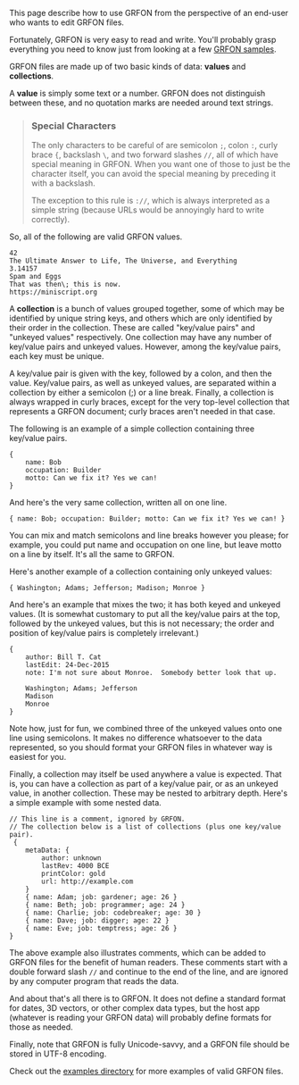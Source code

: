 This page describe how to use GRFON from the perspective of an end-user who wants to edit GRFON files.

Fortunately, GRFON is very easy to read and write.  You'll probably grasp everything you need to know just from looking at a few [GRFON samples](../examples/README.md).

GRFON files are made up of two basic kinds of data: **values** and **collections**.

A **value** is simply some text or a number.  GRFON does not distinguish between these, and no quotation marks are needed around text strings.  

> ### Special Characters
> The only characters to be careful of are semicolon `;`, colon `:`, curly brace `{`, backslash `\`, and two forward slashes `//`, all of which have special meaning in GRFON.  When you want one of those to just be the character itself, you can avoid the special meaning by preceding it with a backslash.
>
> The exception to this rule is `://`, which is always interpreted as a simple string (because URLs would be annoyingly hard to write correctly).


So, all of the following are valid GRFON values.

```
42
The Ultimate Answer to Life, The Universe, and Everything
3.14157
Spam and Eggs
That was then\; this is now.
https://miniscript.org
```

A **collection** is a bunch of values grouped together, some of which may be identified by unique string keys, and others which are only identified by their order in the collection.  These are called "key/value pairs" and "unkeyed values" respectively.  One collection may have any number of key/value pairs and unkeyed values.  However, among the key/value pairs, each key must be unique.

A key/value pair is given with the key, followed by a colon, and then the value.  Key/value pairs, as well as unkeyed values, are separated within a collection by either a semicolon (;) or a line break.  Finally, a collection is always wrapped in curly braces, except for the very top-level collection that represents a GRFON document; curly braces aren't needed in that case.

The following is an example of a simple collection containing three key/value pairs.

```
{
    name: Bob
    occupation: Builder
    motto: Can we fix it? Yes we can!
}
```

And here's the very same collection, written all on one line.

```
{ name: Bob; occupation: Builder; motto: Can we fix it? Yes we can! }
```

You can mix and match semicolons and line breaks however you please; for example, you could put name and occupation on one line, but leave motto on a line by itself.  It's all the same to GRFON.

Here's another example of a collection containing only unkeyed values:

```
{ Washington; Adams; Jefferson; Madison; Monroe }
```

And here's an example that mixes the two; it has both keyed and unkeyed values.  (It is somewhat customary to put all the key/value pairs at the top, followed by the unkeyed values, but this is not necessary; the order and position of key/value pairs is completely irrelevant.)

```
{
    author: Bill T. Cat
    lastEdit: 24-Dec-2015
    note: I'm not sure about Monroe.  Somebody better look that up.

    Washington; Adams; Jefferson
    Madison
    Monroe
}
```

Note how, just for fun, we combined three of the unkeyed values onto one line using semicolons.  It makes no difference whatsoever to the data represented, so you should format your GRFON files in whatever way is easiest for you.

Finally, a collection may itself be used anywhere a value is expected.  That is, you can have a collection as part of a key/value pair, or as an unkeyed value, in another collection.  These may be nested to arbitrary depth.  Here's a simple example with some nested data.

```
// This line is a comment, ignored by GRFON.
// The collection below is a list of collections (plus one key/value pair).
 {
    metaData: {
        author: unknown
        lastRev: 4000 BCE
        printColor: gold
        url: http://example.com
    }
    { name: Adam; job: gardener; age: 26 }
    { name: Beth; job: programmer; age: 24 }
    { name: Charlie; job: codebreaker; age: 30 }
    { name: Dave; job: digger; age: 22 }
    { name: Eve; job: temptress; age: 26 }
}
```

The above example also illustrates comments, which can be added to GRFON files for the benefit of human readers.  These comments start with a double forward slash `//` and continue to the end of the line, and are ignored by any computer program that reads the data.

And about that's all there is to GRFON.  It does not define a standard format for dates, 3D vectors, or other complex data types, but the host app (whatever is reading your GRFON data) will probably define formats for those as needed.

Finally, note that GRFON is fully Unicode-savvy, and a GRFON file should be stored in UTF-8 encoding.

Check out the [examples directory](../examples/README.md) for more examples of valid GRFON files.
